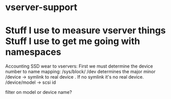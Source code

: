 vserver-support
===============
Stuff I use to measure vserver things
Stuff I use to get me going with namespaces
=======
Accounting SSD wear to vservers:
First we must determine the device number to name mapping:
/sys/block/<name>
/dev determines the major minor
/device -> symlink to real device . If no symlink it's no real device.
/device/model -> scsi id

filter on model or device name?

